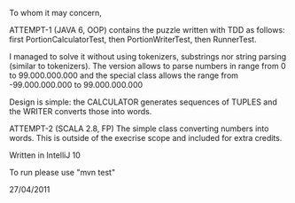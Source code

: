 To whom it may concern,


ATTEMPT-1 (JAVA 6, OOP)
contains the puzzle written with TDD as follows:
first PortionCalculatorTest, then PortionWriterTest, then RunnerTest.

I managed to solve it without using tokenizers, substrings nor string parsing (similar to tokenizers).
The version allows to parse numbers in range from 0 to 99.000.000.000
and the special class allows the range from -99.000.000.000 to 99.000.000.000

Design is simple: 
the CALCULATOR generates sequences of TUPLES and the WRITER converts those into words.



ATTEMPT-2 (SCALA 2.8, FP)
The simple class converting numbers into words.
This is outside of the execrise scope and included for extra credits.



Written in IntelliJ 10

To run please use "mvn test"


27/04/2011
